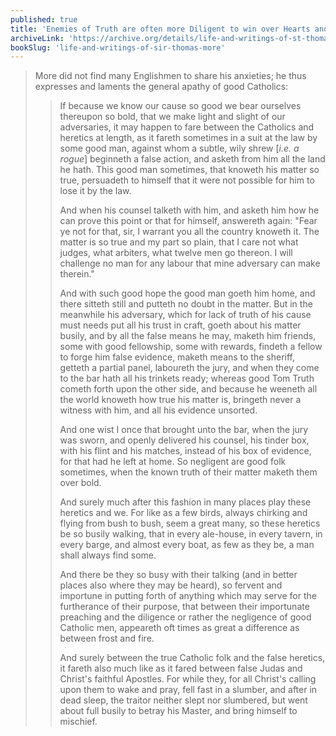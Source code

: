 ```yaml
---
published: true
title: 'Enemies of Truth are often more Diligent to win over Hearts and Minds than Those on the Side of Truth'
archiveLink: 'https://archive.org/details/life-and-writings-of-st-thomas-more/page/275?view=theater'
bookSlug: 'life-and-writings-of-sir-thomas-more'
---
```


> More did not find many Englishmen to share his anxieties; he thus expresses and laments the general apathy of good Catholics:
>
>> If because we know our cause so good we bear ourselves thereupon so bold, that we make light and slight of our adversaries, it may happen to fare between the Catholics and heretics at length, as it fareth sometimes in a suit at the law by some good man, against whom a subtle, wily shrew [*i.e. a rogue*] beginneth a false action, and asketh from him all the land he hath. This good man sometimes, that knoweth his matter so true, persuadeth to himself that it were not possible for him to lose it by the law.
>>
>> And when his counsel talketh with him, and asketh him how he can prove this point or that for himself, answereth again: "Fear ye not for that, sir, I warrant you all the country knoweth it. The matter is so true and my part so plain, that I care not what judges, what arbiters, what twelve men go thereon. I will challenge no man for any labour that mine adversary can make therein."
>>
>> And with such good hope the good man goeth him home, and there sitteth still and putteth no doubt in the matter. But in the meanwhile his adversary, which for lack of truth of his cause must needs put all his trust in craft, goeth about his matter busily, and by all the false means he may, maketh him friends, some with good fellowship, some with rewards, findeth a fellow to forge him false evidence, maketh means to the sheriff, getteth a partial panel, laboureth the jury, and when they come to the bar hath all his trinkets ready; whereas good Tom Truth cometh forth upon the other side, and because he weeneth all the world knoweth how true his matter is, bringeth never a witness with him, and all his evidence unsorted.
>>
>> And one wist I once that brought unto the bar, when the jury was sworn, and openly delivered his counsel, his tinder box, with his flint and his matches, instead of his box of evidence, for that had he left at home. So negligent are good folk sometimes, when the known truth of their matter maketh them over bold.
>>
>> And surely much after this fashion in many places play these heretics and we. For like as a few birds, always chirking and flying from bush to bush, seem a great many, so these heretics be so busily walking, that in every ale-house, in every tavern, in every barge, and almost every boat, as few as they be, a man shall always find some.
>>
>> And there be they so busy with their talking (and in better places also where they may be heard), so fervent and importune in putting forth of anything which may serve for the furtherance of their purpose, that between their importunate preaching and the diligence or rather the negligence of good Catholic men, appeareth oft times as great a difference as between frost and fire.
>>
>> And surely between the true Catholic folk and the false heretics, it fareth also much like as it fared between false Judas and Christ's faithful Apostles. For while they, for all Christ's calling upon them to wake and pray, fell fast in a slumber, and after in dead sleep, the traitor neither slept nor slumbered, but went about full busily to betray his Master, and bring himself to mischief.
